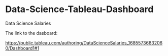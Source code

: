 # Data-Science-Tableau-Dashboard
Data Science Salaries

The link to the dasboard: 

https://public.tableau.com/authoring/DataScienceSalaries_16855736832060/Dashboard1#1
